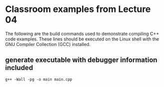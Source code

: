 # Classroom examples from Lecture 04

The following are the build commands used to demonstrate compiling C++ code examples.  These lines should be executed on the Linux shell with the GNU Compiler Collection (GCC) installed.

## generate executable with debugger information included
`g++ -Wall -pg -o main main.cpp`

